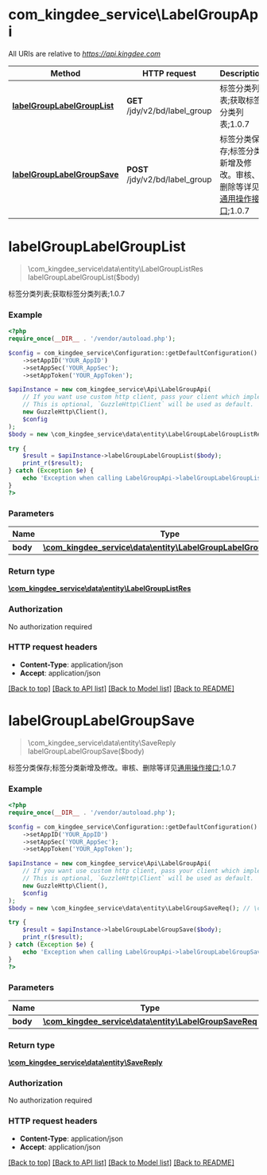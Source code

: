 # com_kingdee_service\LabelGroupApi

All URIs are relative to *https://api.kingdee.com*

Method | HTTP request | Description
------------- | ------------- | -------------
[**labelGroupLabelGroupList**](LabelGroupApi.md#labelGroupLabelGroupList) | **GET** /jdy/v2/bd/label_group | 标签分类列表;获取标签分类列表;1.0.7
[**labelGroupLabelGroupSave**](LabelGroupApi.md#labelGroupLabelGroupSave) | **POST** /jdy/v2/bd/label_group | 标签分类保存;标签分类新增及修改。审核、删除等详见[通用操作接口](https://open.jdy.com/#/files/api/detail?index&#x3D;2&amp;categrayId&#x3D;3cc8ee9a663e11eda5c84b5d383a2b93&amp;id&#x3D;9e804b8c712511eda0b39f724d124b07);1.0.7


# **labelGroupLabelGroupList**
> \com_kingdee_service\data\entity\LabelGroupListRes labelGroupLabelGroupList($body)

标签分类列表;获取标签分类列表;1.0.7

### Example
```php
<?php
require_once(__DIR__ . '/vendor/autoload.php');

$config = com_kingdee_service\Configuration::getDefaultConfiguration()
    ->setAppID('YOUR_AppID')
    ->setAppSec('YOUR_AppSec');
    ->setAppToken('YOUR_AppToken');

$apiInstance = new com_kingdee_service\Api\LabelGroupApi(
    // If you want use custom http client, pass your client which implements `GuzzleHttp\ClientInterface`.
    // This is optional, `GuzzleHttp\Client` will be used as default.
    new GuzzleHttp\Client(),
    $config
);
$body = new \com_kingdee_service\data\entity\LabelGroupLabelGroupListReq(); // \com_kingdee_service\data\entity\LabelGroupLabelGroupListReq | 

try {
    $result = $apiInstance->labelGroupLabelGroupList($body);
    print_r($result);
} catch (Exception $e) {
    echo 'Exception when calling LabelGroupApi->labelGroupLabelGroupList: ', $e->getMessage(), PHP_EOL;
}
?>
```

### Parameters

Name | Type | Description  | Notes
------------- | ------------- | ------------- | -------------
 **body** | [**\com_kingdee_service\data\entity\LabelGroupLabelGroupListReq**](../Model/LabelGroupLabelGroupListReq.md)|  | [optional]

### Return type

[**\com_kingdee_service\data\entity\LabelGroupListRes**](../Model/LabelGroupListRes.md)

### Authorization

No authorization required

### HTTP request headers

 - **Content-Type**: application/json
 - **Accept**: application/json

[[Back to top]](#) [[Back to API list]](../../README.md#documentation-for-api-endpoints) [[Back to Model list]](../../README.md#documentation-for-models) [[Back to README]](../../README.md)

# **labelGroupLabelGroupSave**
> \com_kingdee_service\data\entity\SaveReply labelGroupLabelGroupSave($body)

标签分类保存;标签分类新增及修改。审核、删除等详见[通用操作接口](https://open.jdy.com/#/files/api/detail?index=2&categrayId=3cc8ee9a663e11eda5c84b5d383a2b93&id=9e804b8c712511eda0b39f724d124b07);1.0.7

### Example
```php
<?php
require_once(__DIR__ . '/vendor/autoload.php');

$config = com_kingdee_service\Configuration::getDefaultConfiguration()
    ->setAppID('YOUR_AppID')
    ->setAppSec('YOUR_AppSec');
    ->setAppToken('YOUR_AppToken');

$apiInstance = new com_kingdee_service\Api\LabelGroupApi(
    // If you want use custom http client, pass your client which implements `GuzzleHttp\ClientInterface`.
    // This is optional, `GuzzleHttp\Client` will be used as default.
    new GuzzleHttp\Client(),
    $config
);
$body = new \com_kingdee_service\data\entity\LabelGroupSaveReq(); // \com_kingdee_service\data\entity\LabelGroupSaveReq | 

try {
    $result = $apiInstance->labelGroupLabelGroupSave($body);
    print_r($result);
} catch (Exception $e) {
    echo 'Exception when calling LabelGroupApi->labelGroupLabelGroupSave: ', $e->getMessage(), PHP_EOL;
}
?>
```

### Parameters

Name | Type | Description  | Notes
------------- | ------------- | ------------- | -------------
 **body** | [**\com_kingdee_service\data\entity\LabelGroupSaveReq**](../Model/LabelGroupSaveReq.md)|  |

### Return type

[**\com_kingdee_service\data\entity\SaveReply**](../Model/SaveReply.md)

### Authorization

No authorization required

### HTTP request headers

 - **Content-Type**: application/json
 - **Accept**: application/json

[[Back to top]](#) [[Back to API list]](../../README.md#documentation-for-api-endpoints) [[Back to Model list]](../../README.md#documentation-for-models) [[Back to README]](../../README.md)

